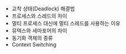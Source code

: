 * 교착 상태(Deadlock) 해결법
* 프로세스와 스레드의 차이
* 멀티 프로세스 대신에 멀티 스레드를 사용하는 이유
* 뮤텍스와 세마포어의 차이
* 동기화 객체의 종류
* Context Switching
